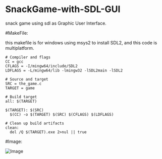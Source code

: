 # SnackGame-with-SDL-GUI
snack game using sdl as Graphic User Interface.

#MakeFile:

this makefile is for windows using msys2 to install SDL2, and this code is multiplatform.

    # Compiler and flags
    CC = gcc
    CFLAGS = -I/mingw64/include/SDL2
    LDFLAGS = -L/mingw64/lib -lmingw32 -lSDL2main -lSDL2
    
    # Source and target
    SRC = the_game.c
    TARGET = game
    
    # Build target
    all: $(TARGET)
    
    $(TARGET): $(SRC)
      $(CC) -o $(TARGET) $(SRC) $(CFLAGS) $(LDFLAGS)
    
    # Clean up build artifacts
    clean:
      del /Q $(TARGET).exe 2>nul || true

#Image:

![Image](https://github.com/user-attachments/assets/505a38fd-b68a-42e9-86d9-fcb81110bd1f)

